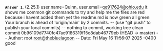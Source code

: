 **`Answer 1`**. (2.25.1)
 user.name=Quinn, user.email=qe917624@ohio.edu
 it shows me common git commands to try and help me
 the files are red because i havent added them yet
 the readme.md is now green
 all green
 Your branch is ahead of 'origin/main' by 2 commits. -- (use "git push" to publish your local commits) -- nothing to commit, working tree clean
 commit 0b96109d7740fc47ac9186319f15c8dab46779eb (HEAD -> master) -- Author: root <root@thebluelagoon> -- Date:   Fri May 16 11:56:07 2025 -0400
 good